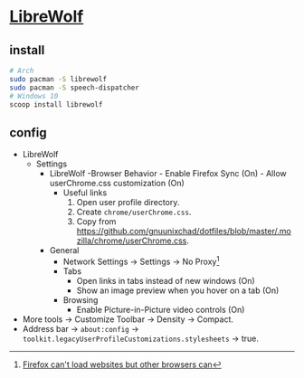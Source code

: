 # [LibreWolf](https://librewolf.net)

## install

```sh
# Arch
sudo pacman -S librewolf
sudo pacman -S speech-dispatcher
# Windows 10
scoop install librewolf
```

## config

- LibreWolf
	- Settings
		- LibreWolf
			-Browser Behavior
				- Enable Firefox Sync (On)
				- Allow userChrome.css customization (On)
			- Useful links
				1. Open user profile directory.
				2. Create `chrome/userChrome.css`.
				3. Copy from https://github.com/gnuunixchad/dotfiles/blob/master/.mozilla/chrome/userChrome.css.
		- General
			- Network Settings → Settings → No Proxy[^1]
			- Tabs
				- Open links in tabs instead of new windows (On)
				- Show an image preview when you hover on a tab (On)
			- Browsing
				- Enable Picture-in-Picture video controls (On)
- More tools → Customize Toolbar → Density → Compact.
- Address bar → `about:config` → `toolkit.legacyUserProfileCustomizations.stylesheets` → true.

[^1]: [Firefox can't load websites but other browsers can](https://support.mozilla.org/en-US/kb/firefox-cant-load-websites-other-browsers-can)

